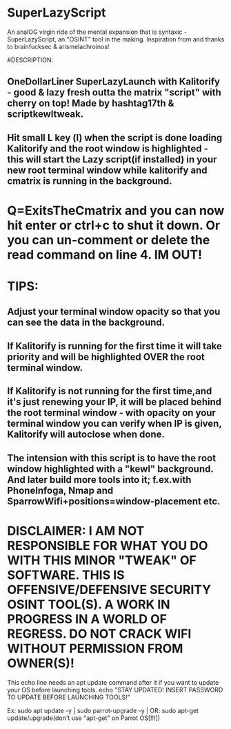 # SuperLazyScript
An analOG virgin ride of the mental expansion that is syntaxic - SuperLazyScript, an "OSINT" tool in the making. Inspiration from and thanks to brainfucksec &amp; arismelachroinos!


#DESCRIPTION:
## OneDollarLiner SuperLazyLaunch with Kalitorify - good & lazy fresh outta the matrix "script" with cherry on top! Made by hashtag17th & scriptkewltweak.
## Hit small L key (l) when the script is done loading Kalitorify and the root window is highlighted - this will start the Lazy script(if installed) in your new root terminal window while kalitorify and cmatrix is running in the background.
# Q=ExitsTheCmatrix and you can now hit enter or ctrl+c to shut it down. Or you can un-comment or delete the read command on line 4. IM OUT!
# TIPS:
## Adjust your terminal window opacity so that you can see the data in the background.
## If Kalitorify is running for the first time it will take priority and will be highlighted OVER the root terminal window.
## If Kalitorify is not running for the first time,and it's just renewing your IP, it will be placed behind the root terminal window - with opacity on your terminal window you can verify when IP is given, Kalitorify will autoclose when done.
## The intension with this script is to have the root window highlighted with a "kewl" background. And later build more tools into it; f.ex.with PhoneInfoga, Nmap and SparrowWifi+positions=window-placement etc.
# DISCLAIMER: I AM NOT RESPONSIBLE FOR WHAT YOU DO WITH THIS MINOR "TWEAK" OF SOFTWARE. THIS IS OFFENSIVE/DEFENSIVE SECURITY OSINT TOOL(S). A WORK IN PROGRESS IN A WORLD OF REGRESS. DO NOT CRACK WIFI WITHOUT PERMISSION FROM OWNER(S)!

This echo line needs an apt update command after it if you want to update your OS before launching tools.
echo "STAY UPDATED! INSERT PASSWORD TO UPDATE BEFORE LAUNCHING TOOLS!"

Ex: sudo apt update -y | sudo parrot-upgrade -y | OR: sudo apt-get update/upgrade(don't use "apt-get" on Parrot OS[!!!])
